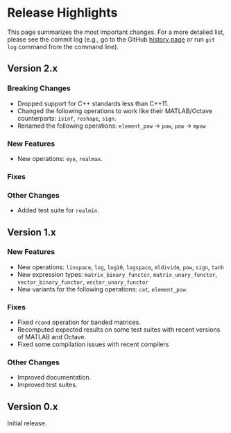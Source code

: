 # Release Highlights

This page summarizes the most important changes.
For a more detailed list, please see the commit log (e.g., go to the GitHub [history page](/commits/master) or run `git log` command from the command line).


## Version 2.x

### Breaking Changes

- Dropped support for C++ standards less than C++11.
- Changed the following operations to work like their MATLAB/Octave counterparts: `isinf`, `reshape`, `sign`.
- Renamed the following operations: `element_pow` -> `pow`, `pow` -> `mpow`

### New Features

- New operations: `eye`, `realmax`.

### Fixes

### Other Changes

- Added test suite for `realmin`.


## Version 1.x

### New Features

- New operations: `linspace`, `log`, `log10`, `logspace`, `mldivide`, `pow`, `sign`, `tanh`
- New expression types: `matrix_binary_functor`, `matrix_unary_functor`, `vector_binary_functor`, `vector_unary_functor`
- New variants for the following operations: `cat`, `element_pow`.

### Fixes

- Fixed `rcond` operation for banded matrices.
- Recomputed expected results on some test suites with recent versions of MATLAB and Octave.
- Fixed some compilation issues with recent compilers

### Other Changes

- Improved documentation.
- Improved test suites.


## Version 0.x

Initial release.
